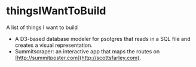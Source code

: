 # thingsIWantToBuild
A list of things I want to build


- A D3-based database modeler for psotgres that reads in a SQL file and creates a visual representation.
- Summitscraper: an interactive app that maps the routes on [http://summitposter.com](http://scottsfarley.com).




